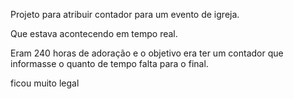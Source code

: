 Projeto para atribuir contador para um evento de igreja.

Que estava acontecendo em tempo real.

Eram 240 horas de adoração e o objetivo era ter um contador que informasse o quanto de tempo falta para o final.


ficou muito legal

